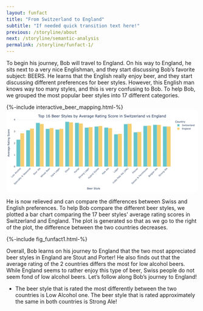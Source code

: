 ```yaml
---
layout: funfact
title: "From Switzerland to England"
subtitle: "If needed quick transition text here!"
previous: /storyline/about
next: /storyline/semantic-analysis
permalink: /storyline/funfact-1/
---
```


To begin his journey, Bob will travel to England. On his way to England, he sits next to a very nice Englishman, and they start discussing Bob’s favorite subject: BEERS. He learns that the English really enjoy beer, and they start discussing different preferences for beer styles. However, this English man knows way too many styles, and this is very confusing to Bob. To help Bob, we grouped the most popular beer styles into 17 different categories. 

<div> {%-include interactive_beer_mapping.html-%} </div>
<img title="a title" alt="plot_funfact1" src="/assets/figures/plot_funfact1.png">

He is now relieved and can compare the differences between Swiss and English preferences. To help Bob compare the different beer styles, we plotted a bar chart comparing the 17 beer styles' average rating scores in Switzerland and England. The plot is generated so that as we go to the right of the plot, the difference between the two countries decreases.

<div> {%-include fig_funfact1.html-%} </div>

Overall, Bob learns on his journey to England that the two most appreciated beer styles in England are Stout and Porter! He also finds out that the average rating of the 2 countries differs the most for low alcohol beers. While England seems to rather enjoy this type of beer, Swiss people do not seem fond of low alcohol beers. Let’s follow along Bob’s journey to England!

- The beer style that is rated the most differently between the two countries is Low Alcohol one. The beer style that is rated approximately the same in both countries is Strong Ale!